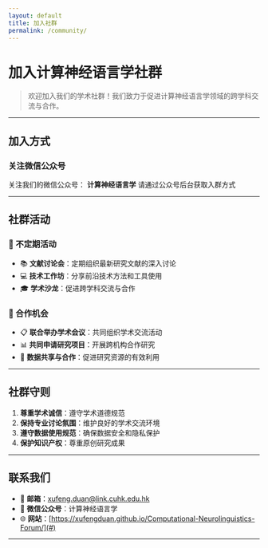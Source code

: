 ```yaml
---
layout: default
title: 加入社群
permalink: /community/
---
```


# 加入计算神经语言学社群

> 欢迎加入我们的学术社群！我们致力于促进计算神经语言学领域的跨学科交流与合作。

---

## 加入方式

### 关注微信公众号
关注我们的微信公众号：
**计算神经语言学**
请通过公众号后台获取入群方式

---

## 社群活动

### 📅 不定期活动
- 📚 **文献讨论会**：定期组织最新研究文献的深入讨论
- 💻 **技术工作坊**：分享前沿技术方法和工具使用
- 🎓 **学术沙龙**：促进跨学科交流与合作

### 🤝 合作机会
- 📋 **联合举办学术会议**：共同组织学术交流活动
- 📊 **共同申请研究项目**：开展跨机构合作研究
- 🔬 **数据共享与合作**：促进研究资源的有效利用

---

## 社群守则

1. **尊重学术诚信**：遵守学术道德规范
2. **保持专业讨论氛围**：维护良好的学术交流环境
3. **遵守数据使用规范**：确保数据安全和隐私保护
4. **保护知识产权**：尊重原创研究成果

---

## 联系我们

- 📧 **邮箱**：xufeng.duan@link.cuhk.edu.hk
- 📱 **微信公众号**：计算神经语言学
- 🌐 **网站**：[https://xufengduan.github.io/Computational-Neurolinguistics-Forum/](#)

---
